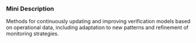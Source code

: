 ### Mini Description

Methods for continuously updating and improving verification models based on operational data, including adaptation to new patterns and refinement of monitoring strategies.
